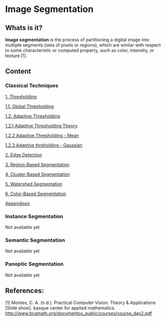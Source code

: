 # Image Segmentation

## Whats is it?

<b>Image segmentation</b> is the process of partitioning a digital image into
multiple segments (sets of pixels or regions), which are similar with respect
to some characteristic or computed property, such as color, intensity, or
texture [1].

## Content

### Classical Techniques

[1. Thresholding](https://github.com/Rogerio-Chaves/Image_Segmentation/tree/main/001_Classical_Techniques/001_Thresholding)

[1.1. Global Thresholding](https://github.com/Rogerio-Chaves/Image_Segmentation/tree/main/001_Classical_Techniques/001_Thresholding/001_Global_Thresholding)

[1.2. Adaptive Thresholding](https://github.com/Rogerio-Chaves/Image_Segmentation/tree/main/001_Classical_Techniques/001_Thresholding/002_Adaptive_Thresholding)

[1.2.1 Adaptive Thresholding Theory](https://github.com/Rogerio-Chaves/Image_Segmentation/blob/main/001_Classical_Techniques/001_Thresholding/002_Adaptive_Thresholding/001_Adaptive_Thresh-Theory.ipynb)

[1.2.2 Adaptive Thresholding - Mean](https://github.com/Rogerio-Chaves/Image_Segmentation/blob/main/001_Classical_Techniques/001_Thresholding/002_Adaptive_Thresholding/002.Adaptive_Thresh-Mean.ipynb)

[1.2.3 Adaptive thrsholding - Gaussian](https://github.com/Rogerio-Chaves/Image_Segmentation/blob/main/001_Classical_Techniques/001_Thresholding/002_Adaptive_Thresholding/003.Adaptive_Thresh-Gaussian.ipynb)

[2. Edge Detection](https://github.com/Rogerio-Chaves/Image_Segmentation/tree/main/001_Classical_Techniques/002_Edge_Detection)

[3. Region-Based Segmentation](https://github.com/Rogerio-Chaves/Image_Segmentation/tree/main/001_Classical_Techniques/003_Region-Based_Segmentation)

[4. Cluster-Based Segmentation](https://github.com/Rogerio-Chaves/Image_Segmentation/tree/main/001_Classical_Techniques/004_Cluster-Based_Segmentation)

[5. Watershed Segmentation](https://github.com/Rogerio-Chaves/Image_Segmentation/tree/main/001_Classical_Techniques/005_Watershed_Segmentation)

[6. Color-Based Segmentation](https://github.com/Rogerio-Chaves/Image_Segmentation/tree/main/001_Classical_Techniques/006_Color-Based_Segmentation)

[Appendixes](https://github.com/Rogerio-Chaves/Image_Segmentation/tree/main/001_Classical_Techniques/Appendixes)

### Instance Segmentation

Not available yet

### Semantic Segmentation

Not available yet

### Panoptic Segmentation

Not available yet

## References:

[1] Montes, C. A. (n.d.). Practical Computer Vision: Theory & Applications [Slide show]. basque center for applied mathematics. http://www.bcamath.org/documentos_public/courses/course_day2.pdf
